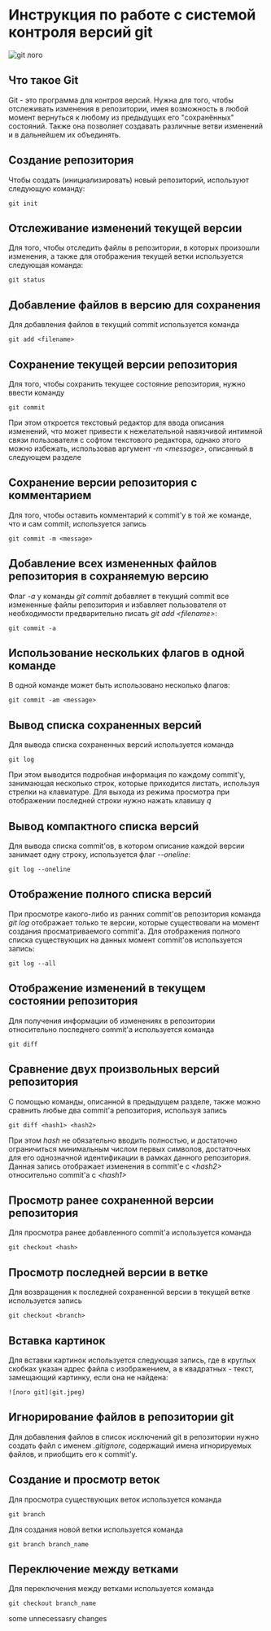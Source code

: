 # **Инструкция по работе с системой контроля версий git**

![git лого](git.jpeg)

## Что такое Git

Git - это программа для контроя версий. Нужна для того, чтобы отслеживать изменения в репозитории, имея возможность в любой момент вернуться к любому из предыдущих его "сохранённых" состояний. Также она позволяет создавать различные ветви изменений и в дальнейшем их объединять.

## Создание репозитория

Чтобы создать (инициализировать) новый репозиторий, используют следующую команду:

    git init

## Отслеживание изменений текущей версии

Для того, чтобы отследить файлы в репозитории, в которых произошли изменения, а также для отображения текущей ветки используется следующая команда:

    git status

## Добавление файлов в версию для сохранения

Для добавления файлов в текущий commit используется команда

    git add <filename>

## Сохранение текущей версии репозитория

Для того, чтобы сохранить текущее состояние репозитория, нужно ввести команду

    git commit

При этом откроется текстовый редактор для ввода описания изменений, что может привести к нежелательной навязчивой интимной связи пользователя с софтом текстового редактора, однако этого можно избежать, использовав аргумент _-m \<message>_, описанный в следующем разделе

## Сохранение версии репозитория с комментарием
Для того, чтобы оставить комментарий к commit'у в той же команде, что и сам commit, используется запись

    git commit -m <message>

## Добавление всех измененных файлов репозитория в сохраняемую версию
Флаг _-a_ у команды _git commit_ добавляет в текущий commit все измененные файлы репозитория и избавляет пользователя от необходимости предварительно писать _git add \<filename>_:

    git commit -a

## Использование нескольких флагов в одной команде
В одной команде может быть использовано несколько флагов:

    git commit -am <message>

## Вывод списка сохраненных версий
Для вывода списка сохраненных версий используется команда

    git log

При этом выводится подробная информация по каждому commit'у, занимающая несколько строк, которые приходится листать, используя стрелки на клавиатуре. Для выхода из режима просмотра при отображении последней строки нужно нажать клавишу _q_

## Вывод компактного списка версий
Для вывода списка commit'ов, в котором описание каждой версии занимает одну строку, используется флаг _--oneline_:

    git log --oneline

## Отображение полного списка версий
При просмотре какого-либо из ранних commit'ов репозитория команда _git log_ отображает только те версии, которые существовали на момент создания просматриваемого commit'а. Для отображения полного списка существующих на данных момент commit'ов используется запись:

    git log --all

## Отображение изменений в текущем состоянии репозитория
Для получения информации об изменениях в репозитории относительно последнего commit'а используется команда

    git diff

## Сравнение двух произвольных версий репозитория
С помощью команды, описанной в предыдущем разделе, также можно сравнить любые два commit'а репозитория, используя запись

    git diff <hash1> <hash2>

При этом _hash_ не обязательно вводить полностью, и достаточно ограничиться минимальным числом первых символов, достаточных для его однозначной идентификации в рамках данного репозитория. Данная запись отображает изменения в commit'e с _\<hash2>_ относительно commit'а с _\<hash1>_

## Просмотр ранее сохраненной версии репозитория
Для просмотра ранее добавленного commit'а используется команда

    git checkout <hash>

## Просмотр последней версии в ветке
Для возвращения к последней сохраненной версии в текущей ветке используется запись

    git checkout <branch>

## Вставка картинок

Для вставки картинок используется следующая запись, где в круглых скобках указан адрес файла с изображением, а в квадратных - текст, замещающий картинку, если она не найдена:

    ![лого git](git.jpeg)

## Игнорирование файлов в репозитории git

Для добавления файлов в список исключений git в репозитории нужно создать файл с именем _.gitignore_, содержащий имена игнорируемых файлов, и приобщить его к commit'у.
## Создание и просмотр веток

Для просмотра существующих веток используется команда

    git branch

Для создания новой ветки используется команда

    git branch branch_name

## Переключение между ветками
Для переключения между ветками используется команда

    git checkout branch_name

some unnecessasry changes

